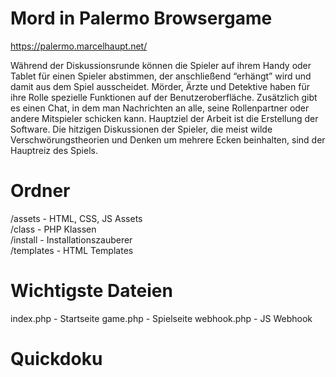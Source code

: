 # Mord in Palermo Browsergame


https://palermo.marcelhaupt.net/

Während der Diskussionsrunde können die Spieler auf ihrem Handy oder Tablet für einen Spieler abstimmen, der anschließend “erhängt” wird und damit aus dem Spiel ausscheidet. Mörder, Ärzte und Detektive haben für ihre Rolle spezielle Funktionen auf der Benutzeroberfläche. Zusätzlich gibt es einen Chat, in dem man Nachrichten an alle, seine Rollenpartner oder andere Mitspieler schicken kann. Hauptziel der Arbeit ist die Erstellung der Software.
Die hitzigen Diskussionen der Spieler, die meist wilde Verschwörungstheorien und Denken um mehrere Ecken beinhalten, sind der Hauptreiz des Spiels.



# Ordner
/assets - HTML, CSS, JS Assets  
/class - PHP Klassen  
/install - Installationszauberer  
/templates - HTML Templates  

# Wichtigste Dateien
index.php - Startseite
game.php - Spielseite
webhook.php - JS Webhook

# Quickdoku
